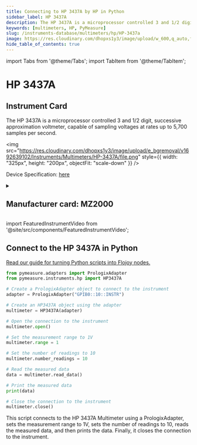 ```yaml
---
title: Connecting to HP 3437A by HP in Python
sidebar_label: HP 3437A
description: The HP 3437A is a microprocessor controlled 3 and 1/2 digit, successive approximation voltmeter, capable of sampling voltages at rates up to 5,700 samples per second.
keywords: [multimeters, HP, PyMeasure]
slug: /instruments-database/multimeters/hp/HP-3437a
image: https://res.cloudinary.com/dhopxs1y3/image/upload/w_600,q_auto,f_auto/e_bgremoval/v1692639102/Instruments/Multimeters/HP-3437A/file.jpg
hide_table_of_contents: true
---
```


import Tabs from '@theme/Tabs';
import TabItem from '@theme/TabItem';

# HP 3437A

## Instrument Card

<div className="flex">

<div>

The HP 3437A is a microprocessor controlled 3 and 1/2 digit, successive approximation voltmeter, capable of sampling voltages at rates up to 5,700 samples per second.

</div>

<img src="https://res.cloudinary.com/dhopxs1y3/image/upload/e_bgremoval/v1692639102/Instruments/Multimeters/HP-3437A/file.png" style={{ width: "325px", height: "200px", objectFit: "scale-down" }} />

</div>

<div className="flex text-center">

<p>Device Specification: <a target="\_blank" href="/instruments-database/all-instruments/">here</a></p>

</div>

<details style={{ marginTop: "15px"}}>
<summary><h2>Manufacturer card: MZ2000</h2></summary>

<img src="https://res.cloudinary.com/dhopxs1y3/image/upload/v1692125999/Instruments/Vendor%20Logos/HP.png" style={{ width: "100%", height: "170px",objectFit: "scale-down" }} />

Keysight Technologies, or Keysight, is an American company that manufactures electronics test and measurement equipment and software.

<ul>
  <li>Headquarters: USA</li>
  <li>Yearly Revenue (millions, USD): 5420.0</li>
  <li>Vendor Website: <a href="https://www.keysight.com/us/en/home.html">here</a></li>
</ul>
</details>

import FeaturedInstrumentVideo from '@site/src/components/FeaturedInstrumentVideo';

<FeaturedInstrumentVideo category='WIDGET2000' manufacturer='MZ2000'></FeaturedInstrumentVideo>


## Connect to the HP 3437A in Python

[Read our guide for turning Python scripts into Flojoy nodes.](https://docs.flojoy.ai/custom-nodes/creating-custom-node/)
<Tabs>

<TabItem value="Flojoy" label="Flojoy" className="flojoy-instrument-tabs">

<NodeCardCollection category='WIDGET2000' manufacturer='MZ2000'></NodeCardCollection>

</TabItem>
<TabItem value="PyMeasure" label="PyMeasure">


```python
from pymeasure.adapters import PrologixAdapter
from pymeasure.instruments.hp import HP3437A

# Create a PrologixAdapter object to connect to the instrument
adapter = PrologixAdapter("GPIB0::10::INSTR")

# Create an HP3437A object using the adapter
multimeter = HP3437A(adapter)

# Open the connection to the instrument
multimeter.open()

# Set the measurement range to 1V
multimeter.range = 1

# Set the number of readings to 10
multimeter.number_readings = 10

# Read the measured data
data = multimeter.read_data()

# Print the measured data
print(data)

# Close the connection to the instrument
multimeter.close()
```

This script connects to the HP 3437A Multimeter using a PrologixAdapter, sets the measurement range to 1V, sets the number of readings to 10, reads the measured data, and then prints the data. Finally, it closes the connection to the instrument.

</TabItem>
</Tabs>